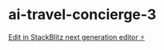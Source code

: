 # ai-travel-concierge-3

[Edit in StackBlitz next generation editor ⚡️](https://stackblitz.com/~/github.com/SoraDaibu/ai-travel-concierge-3)